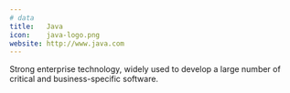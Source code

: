 ```yaml
---
# data
title:   Java
icon:    java-logo.png
website: http://www.java.com
---
```

Strong enterprise technology, widely used to develop a large number of critical
and business-specific software.

